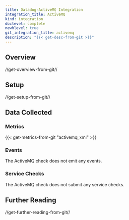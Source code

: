 ```yaml
---
title: Datadog-ActiveMQ Integration
integration_title: ActiveMQ
kind: integration
doclevel: complete
newhlevel: true
git_integration_title: activemq
description: "{{< get-desc-from-git >}}"
---
```


## Overview
//get-overview-from-git//

## Setup
//get-setup-from-git//

## Data Collected
### Metrics

{{< get-metrics-from-git "activemq_xml" >}}

### Events

The ActiveMQ check does not emit any events.

### Service Checks

The ActiveMQ check does not submit any service checks.

## Further Reading
//get-further-reading-from-git//